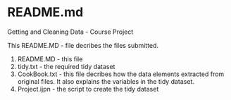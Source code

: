 # README.md
Getting and Cleaning Data - Course Project

This README.MD		- file decribes the files submitted.
1.	README.MD			- this file
2.	tidy.txt			- the required tidy dataset
3. 	CookBook.txt	- this file decribes how the data elements extracted from original files. It also explains the variables in the tidy dataset. 
4.  Project.ijpn  - the script to create the tidy dataset


